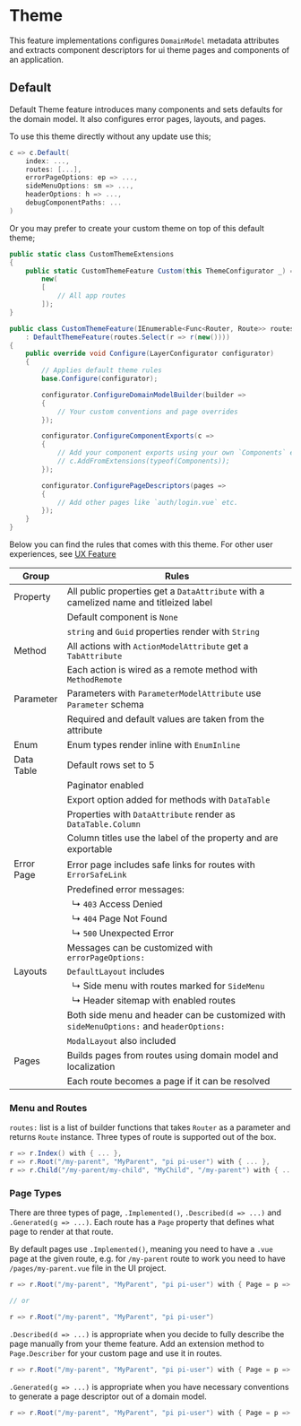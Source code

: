 # Theme

This feature implementations configures `DomainModel` metadata attributes and
extracts component descriptors for ui theme pages and components of an
application.

## Default

Default Theme feature introduces many components and sets defaults for the
domain model. It also configures error pages, layouts, and pages.

To use this theme directly without any update use this;

```csharp
c => c.Default(
    index: ...,
    routes: [...],
    errorPageOptions: ep => ...,
    sideMenuOptions: sm => ...,
    headerOptions: h => ...,
    debugComponentPaths: ...
)
```

Or you may prefer to create your custom theme on top of this default theme;

```csharp
public static class CustomThemeExtensions
{
    public static CustomThemeFeature Custom(this ThemeConfigurator _) =>
        new(
        [
            // All app routes
        ]);
}

public class CustomThemeFeature(IEnumerable<Func<Router, Route>> routes)
    : DefaultThemeFeature(routes.Select(r => r(new())))
{
    public override void Configure(LayerConfigurator configurator)
    {
        // Applies default theme rules
        base.Configure(configurator);

        configurator.ConfigureDomainModelBuilder(builder =>
        {
            // Your custom conventions and page overrides
        });

        configurator.ConfigureComponentExports(c =>
        {
            // Add your component exports using your own `Components` extensions
            // c.AddFromExtensions(typeof(Components));
        });

        configurator.ConfigurePageDescriptors(pages =>
        {
            // Add other pages like `auth/login.vue` etc.
        });
    }
}
```

Below you can find the rules that comes with this theme. For other user
experiences, see [UX Feature](ux.md)

| Group      | Rules                                                                                    |
| ---        | ---                                                                                      |
| Property   | All public properties get a `DataAttribute` with a camelized name and titleized label    |
|            | Default component is `None`                                                              |
|            | `string` and `Guid` properties render with `String`                                      |
| Method     | All actions with `ActionModelAttribute` get a `TabAttribute`                             |
|            | Each action is wired as a remote method with `MethodRemote`                              |
| Parameter  | Parameters with `ParameterModelAttribute` use `Parameter` schema                         |
|            | Required and default values are taken from the attribute                                 |
| Enum       | Enum types render inline with `EnumInline`                                               |
| Data Table | Default rows set to 5                                                                    |
|            | Paginator enabled                                                                        |
|            | Export option added for methods with `DataTable`                                         |
|            | Properties with `DataAttribute` render as `DataTable.Column`                             |
|            | Column titles use the label of the property and are exportable                           |
| Error Page | Error page includes safe links for routes with `ErrorSafeLink`                           |
|            | Predefined error messages:                                                               |
|            | &nbsp; ↳ `403` Access Denied                                                             |
|            | &nbsp; ↳ `404` Page Not Found                                                            |
|            | &nbsp; ↳ `500` Unexpected Error                                                          |
|            | Messages can be customized with `errorPageOptions:`                                      |
| Layouts    | `DefaultLayout` includes                                                                 |
|            | &nbsp; ↳ Side menu with routes marked for `SideMenu`                                     |
|            | &nbsp; ↳ Header sitemap with enabled routes                                              |
|            | Both side menu and header can be customized with `sideMenuOptions:` and `headerOptions:` |
|            | `ModalLayout` also included                                                              |
| Pages      | Builds pages from routes using domain model and localization                             |
|            | Each route becomes a page if it can be resolved                                          |

### Menu and Routes

`routes:` list is a list of builder functions that takes `Router` as a parameter
and returns `Route` instance. Three types of route is supported out of the box.

```csharp
r => r.Index() with { ... },
r => r.Root("/my-parent", "MyParent", "pi pi-user") with { ... },
r => r.Child("/my-parent/my-child", "MyChild", "/my-parent") with { ... },
```

### Page Types

There are three types of page, `.Implemented()`, `.Described(d => ...)` and
`.Generated(g => ...)`. Each route has a `Page` property that defines what page
to render at that route.

By default pages use `.Implemented()`, meaning you need to have a `.vue` page at
the given route, e.g. for `/my-parent` route to work you need to have
`/pages/my-parent.vue` file in the UI project.

```csharp
r => r.Root("/my-parent", "MyParent", "pi pi-user") with { Page = p => p.Implemented() }

// or

r => r.Root("/my-parent", "MyParent", "pi pi-user")
```

`.Described(d => ...)` is appropriate when you decide to fully describe the page
manually from your theme feature. Add an extension method to `Page.Describer`
for your custom page and use it in routes.

```csharp
r => r.Root("/my-parent", "MyParent", "pi pi-user") with { Page = p => p.Described(d => d.MyParent()) }
```

`.Generated(g => ...)` is appropriate when you have necessary conventions to
generate a page descriptor out of a domain model.

```csharp
r => r.Root("/my-parent", "MyParent", "pi pi-user") with { Page = p => p.Generated(g => g.From<MyParent>()) }
```
